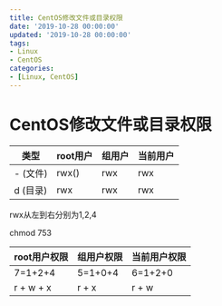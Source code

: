 ```yaml
---
title: CentOS修改文件或目录权限
date: '2019-10-28 00:00:00'
updated: '2019-10-28 00:00:00'
tags:
- Linux
- CentOS
categories:
- [Linux, CentOS]
---
```

# CentOS修改文件或目录权限

类型 | root用户 | 组用户 | 当前用户
---|--- | --- | --- 
- (文件)|rwx() | rwx | rwx 
d (目录)|rwx | rwx | rwx 

rwx从左到右分别为1,2,4

chmod 753

root用户权限  |  组用户权限 | 当前用户权限
--- | --- | --- |
7=1+2+4 | 5=1+0+4 | 6=1+2+0
r + w + x | r + x | r + w
